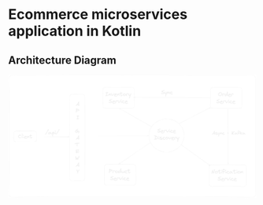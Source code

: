# Ecommerce microservices application in Kotlin

## Architecture Diagram
![Architecture Diagram](architecture-diagram.png)